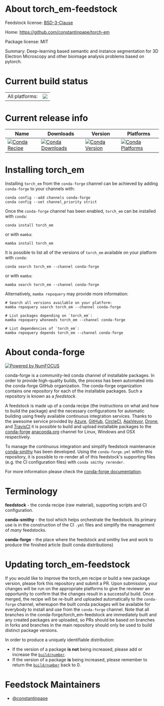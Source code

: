 About torch_em-feedstock
========================

Feedstock license: [BSD-3-Clause](https://github.com/conda-forge/torch_em-feedstock/blob/main/LICENSE.txt)

Home: https://github.com/constantinpape/torch-em

Package license: MIT

Summary: Deep-learning based semantic and instance segmentation for 3D Electron Microscopy and other bioimage analysis problems based on pytorch.

Current build status
====================


<table><tr><td>All platforms:</td>
    <td>
      <a href="https://dev.azure.com/conda-forge/feedstock-builds/_build/latest?definitionId=14939&branchName=main">
        <img src="https://dev.azure.com/conda-forge/feedstock-builds/_apis/build/status/torch_em-feedstock?branchName=main">
      </a>
    </td>
  </tr>
</table>

Current release info
====================

| Name | Downloads | Version | Platforms |
| --- | --- | --- | --- |
| [![Conda Recipe](https://img.shields.io/badge/recipe-torch_em-green.svg)](https://anaconda.org/conda-forge/torch_em) | [![Conda Downloads](https://img.shields.io/conda/dn/conda-forge/torch_em.svg)](https://anaconda.org/conda-forge/torch_em) | [![Conda Version](https://img.shields.io/conda/vn/conda-forge/torch_em.svg)](https://anaconda.org/conda-forge/torch_em) | [![Conda Platforms](https://img.shields.io/conda/pn/conda-forge/torch_em.svg)](https://anaconda.org/conda-forge/torch_em) |

Installing torch_em
===================

Installing `torch_em` from the `conda-forge` channel can be achieved by adding `conda-forge` to your channels with:

```
conda config --add channels conda-forge
conda config --set channel_priority strict
```

Once the `conda-forge` channel has been enabled, `torch_em` can be installed with `conda`:

```
conda install torch_em
```

or with `mamba`:

```
mamba install torch_em
```

It is possible to list all of the versions of `torch_em` available on your platform with `conda`:

```
conda search torch_em --channel conda-forge
```

or with `mamba`:

```
mamba search torch_em --channel conda-forge
```

Alternatively, `mamba repoquery` may provide more information:

```
# Search all versions available on your platform:
mamba repoquery search torch_em --channel conda-forge

# List packages depending on `torch_em`:
mamba repoquery whoneeds torch_em --channel conda-forge

# List dependencies of `torch_em`:
mamba repoquery depends torch_em --channel conda-forge
```


About conda-forge
=================

[![Powered by
NumFOCUS](https://img.shields.io/badge/powered%20by-NumFOCUS-orange.svg?style=flat&colorA=E1523D&colorB=007D8A)](https://numfocus.org)

conda-forge is a community-led conda channel of installable packages.
In order to provide high-quality builds, the process has been automated into the
conda-forge GitHub organization. The conda-forge organization contains one repository
for each of the installable packages. Such a repository is known as a *feedstock*.

A feedstock is made up of a conda recipe (the instructions on what and how to build
the package) and the necessary configurations for automatic building using freely
available continuous integration services. Thanks to the awesome service provided by
[Azure](https://azure.microsoft.com/en-us/services/devops/), [GitHub](https://github.com/),
[CircleCI](https://circleci.com/), [AppVeyor](https://www.appveyor.com/),
[Drone](https://cloud.drone.io/welcome), and [TravisCI](https://travis-ci.com/)
it is possible to build and upload installable packages to the
[conda-forge](https://anaconda.org/conda-forge) [anaconda.org](https://anaconda.org/)
channel for Linux, Windows and OSX respectively.

To manage the continuous integration and simplify feedstock maintenance
[conda-smithy](https://github.com/conda-forge/conda-smithy) has been developed.
Using the ``conda-forge.yml`` within this repository, it is possible to re-render all of
this feedstock's supporting files (e.g. the CI configuration files) with ``conda smithy rerender``.

For more information please check the [conda-forge documentation](https://conda-forge.org/docs/).

Terminology
===========

**feedstock** - the conda recipe (raw material), supporting scripts and CI configuration.

**conda-smithy** - the tool which helps orchestrate the feedstock.
                   Its primary use is in the construction of the CI ``.yml`` files
                   and simplify the management of *many* feedstocks.

**conda-forge** - the place where the feedstock and smithy live and work to
                  produce the finished article (built conda distributions)


Updating torch_em-feedstock
===========================

If you would like to improve the torch_em recipe or build a new
package version, please fork this repository and submit a PR. Upon submission,
your changes will be run on the appropriate platforms to give the reviewer an
opportunity to confirm that the changes result in a successful build. Once
merged, the recipe will be re-built and uploaded automatically to the
`conda-forge` channel, whereupon the built conda packages will be available for
everybody to install and use from the `conda-forge` channel.
Note that all branches in the conda-forge/torch_em-feedstock are
immediately built and any created packages are uploaded, so PRs should be based
on branches in forks and branches in the main repository should only be used to
build distinct package versions.

In order to produce a uniquely identifiable distribution:
 * If the version of a package **is not** being increased, please add or increase
   the [``build/number``](https://docs.conda.io/projects/conda-build/en/latest/resources/define-metadata.html#build-number-and-string).
 * If the version of a package **is** being increased, please remember to return
   the [``build/number``](https://docs.conda.io/projects/conda-build/en/latest/resources/define-metadata.html#build-number-and-string)
   back to 0.

Feedstock Maintainers
=====================

* [@constantinpape](https://github.com/constantinpape/)

